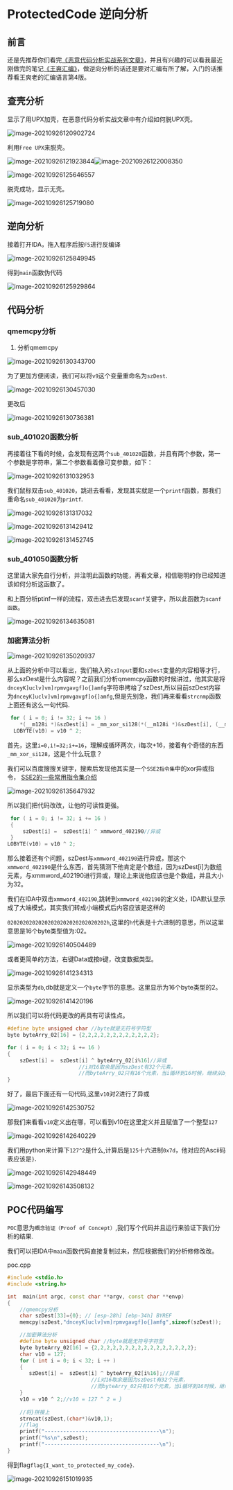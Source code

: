 # ProtectedCode 逆向分析


## 前言

还是先推荐你们看完[《恶意代码分析实战系列文章》](https://www.freebuf.com/author/hackbs?type=article)，并且有兴趣的可以看我最近刚做完的笔记[《王爽汇编》](https://www.cnblogs.com/VxerLee/category/2004228.html)，做逆向分析的话还是要对汇编有所了解，入门的话推荐看王爽老的汇编语言第4版。

## 查壳分析

显示了用UPX加壳，在恶意代码分析实战文章中有介绍如何脱UPX壳。

![image-20210926120902724](https://img2020.cnblogs.com/blog/2080041/202109/2080041-20210926120903147-1247172960.png) 

利用`Free UPX`来脱壳。

![image-20210926121923844](https://img2020.cnblogs.com/blog/2080041/202109/2080041-20210926121925410-304936985.png)![image-20210926122008350](https://img2020.cnblogs.com/blog/2080041/202109/2080041-20210926122010303-37457963.png)  

![image-20210926125646557](https://img2020.cnblogs.com/blog/2080041/202109/2080041-20210926125646904-1139886034.png) 

脱壳成功，显示无壳。

![image-20210926125719080](https://img2020.cnblogs.com/blog/2080041/202109/2080041-20210926125719410-452433581.png) 

## 逆向分析

接着打开IDA，拖入程序后按`F5`进行反编译

![image-20210926125849945](https://img2020.cnblogs.com/blog/2080041/202109/2080041-20210926125850577-343835187.png) 

得到`main`函数伪代码

![image-20210926125929864](https://img2020.cnblogs.com/blog/2080041/202109/2080041-20210926125930448-2006439452.png) 

## 代码分析

### qmemcpy分析

1. 分析qmemcpy

![image-20210926130343700](https://img2020.cnblogs.com/blog/2080041/202109/2080041-20210926130344221-2053286593.png) 

为了更加方便阅读，我们可以将`v9`这个变量重命名为`szDest`.

![image-20210926130457030](https://img2020.cnblogs.com/blog/2080041/202109/2080041-20210926130456934-910408860.png) 

更改后

![image-20210926130736381](https://img2020.cnblogs.com/blog/2080041/202109/2080041-20210926130737043-1784595909.png) 

### sub_401020函数分析

再接着往下看的时候，会发现有这两个`sub_401020`函数，并且有两个参数，第一个参数是字符串，第二个参数看着像可变参数，如下：

![image-20210926131032953](https://img2020.cnblogs.com/blog/2080041/202109/2080041-20210926131033166-505045765.png) 

我们鼠标双击`sub_401020`，跳进去看看，发现其实就是一个`printf`函数，那我们重命名`sub_401020`为`printf`.

![image-20210926131317032](https://img2020.cnblogs.com/blog/2080041/202109/2080041-20210926131317238-109947200.png) 

![image-20210926131429412](https://img2020.cnblogs.com/blog/2080041/202109/2080041-20210926131429930-483770758.png) 

![image-20210926131452745](https://img2020.cnblogs.com/blog/2080041/202109/2080041-20210926131453287-1247224726.png) 

### sub_401050函数分析

这里请大家先自行分析，并注明此函数的功能，再看文章，相信聪明的你已经知道该如何分析这函数了。

和上面分析ptinf一样的流程，双击进去后发现`scanf`关键字，所以此函数为`scanf函数`。

![image-20210926134635081](https://img2020.cnblogs.com/blog/2080041/202109/2080041-20210926134635156-1087376245.png) 

### 加密算法分析



![image-20210926135020937](https://img2020.cnblogs.com/blog/2080041/202109/2080041-20210926135021912-1935917289.png) 

从上面的分析中可以看出，我们输入的`szInput`要和`szDest`变量的内容相等才行，那么szDest是什么内容呢？之前我们分析qmemcpy函数的时候讲过，他其实是将`dnceyK]uclv]vm]rpmvgavgf]o{]amfg`字符串拷给了szDest,所以目前szDest内容为`dnceyK]uclv]vm]rpmvgavgf]o{]amfg`,但是先别急，我们再来看看`strcnmp`函数上面还有这么一句代码.

```c++
 for ( i = 0; i != 32; i += 16 )
    *(__m128i *)&szDest[i] = _mm_xor_si128(*(__m128i *)&szDest[i], (__m128i)xmmword_402190);
  LOBYTE(v10) = v10 ^ 2;
```

首先，这里`i=0,i!=32;i+=16`，理解成循环两次，i每次+16，接着有个奇怪的东西`_mm_xor_si128`，这是个什么玩意？

我们可以百度搜搜关键字，搜索后发现他其实是一个`SSE2指令集`中的xor异或指令， [SSE2的一些常用指令集介绍](https://blog.csdn.net/laobai1015/article/details/50886282)

![image-20210926135647932](https://img2020.cnblogs.com/blog/2080041/202109/2080041-20210926135649687-786971118.png) 

所以我们把代码改改，让他的可读性更强。

```c++
 for ( i = 0; i != 32; i += 16 )
 {
     szDest[i] =  szDest[i] ^ xmmword_402190//异或
 }
LOBYTE(v10) = v10 ^ 2;
```

那么接着还有个问题，szDest与`xmmword_402190`进行异或，那这个`xmmword_402190`是什么东西，首先猜测下他肯定是个数组，因为szDest[i]为数组元素，与xmmword_402190进行异或，理论上来说他应该也是个数组，并且大小为32。

我们在IDA中双击`xmmword_402190`,跳转到`xmmword_402190`的定义处，IDA默认显示成了大端模式，其实我们转成小端模式后内容应该是这样的

`02020202020202020202020202020202h`,这里的`h`代表是十六进制的意思，所以这里意思是16个byte类型值为:02。

![image-20210926140504489](https://img2020.cnblogs.com/blog/2080041/202109/2080041-20210926140505353-640505732.png) 

或者更简单的方法，右键Data或按`D`键，改变数据类型。

![image-20210926141234313](https://img2020.cnblogs.com/blog/2080041/202109/2080041-20210926141234496-497776081.png) 

显示类型为`db`,db就是定义一个`byte`字节的意思。这里显示为16个byte类型的2。

![image-20210926141420196](https://img2020.cnblogs.com/blog/2080041/202109/2080041-20210926141420680-1623632317.png) 

所以我们可以将代码更改的再具有可读性点。

```c++
#define byte unsigned char //byte就是无符号字符型
byte byteArry_02[16] = {2,2,2,2,2,2,2,2,2,2,2,2};

for ( i = 0; i < 32; i += 16 )
{
    szDest[i] =  szDest[i] ^ byteArry_02[i%16]//异或  
                       //i对16取余是因为szDest有32个元素，
                       //而byteArry_02只有16个元素，当i循环到16时候，继续从byteArry_02数组中的第0个元素开始异或
}
```

好了，最后下面还有一句代码,这里`v10`对2进行了异或

![image-20210926142530752](https://img2020.cnblogs.com/blog/2080041/202109/2080041-20210926142530726-596349739.png) 

那我们来看看`v10`定义出在哪，可以看到v10在这里定义并且赋值了一个整型`127`

![image-20210926142640229](https://img2020.cnblogs.com/blog/2080041/202109/2080041-20210926142640072-146417068.png) 

我们用python来计算下`127^2`是什么,计算后是`125`十六进制`0x7d`，他对应的Ascii码表应该是`}`.

![image-20210926142948449](https://img2020.cnblogs.com/blog/2080041/202109/2080041-20210926142951979-1500343642.png) 

![image-20210926143508132](https://img2020.cnblogs.com/blog/2080041/202109/2080041-20210926143513869-748341728.png) 

## POC代码编写

`POC`意思为`概念验证（Proof of Concept）`,我们写个代码并且运行来验证下我们分析的结果.

我们可以把IDA中`main`函数代码直接复制过来，然后根据我们的分析修修改改。

poc.cpp

```c++
#include <stdio.h>
#include <string.h>

int  main(int argc, const char **argv, const char **envp)
{
    //qmemcpy分析
    char szDest[33]={0}; // [esp-28h] [ebp-34h] BYREF
	memcpy(szDest,"dnceyK]uclv]vm]rpmvgavgf]o{]amfg",sizeof(szDest));

    //加密算法分析
    #define byte unsigned char //byte就是无符号字符型
    byte byteArry_02[16] = {2,2,2,2,2,2,2,2,2,2,2,2,2,2,2,2};
    char v10 = 127;
    for ( int i = 0; i < 32; i ++ )
    {
       szDest[i] =  szDest[i] ^ byteArry_02[i%16];//异或  
                           //i对16取余是因为szDest有32个元素，
                           //而byteArry_02只有16个元素，当i循环到16时候，继续从byteArry_02数组中的第0个元素开始异或
    }
    v10 = v10 ^ 2;//v10 = 127 ^ 2 = }
    
    //将}拼接上
	strncat(szDest,(char*)&v10,1);
    //flag
	printf("-------------------------------------\n");
	printf("%s\n",szDest);
	printf("-------------------------------------\n");
}
```

得到flag`flag{I_want_to_protected_my_code}`.

![image-20210926151019935](https://img2020.cnblogs.com/blog/2080041/202109/2080041-20210926151022716-805127814.png) 

